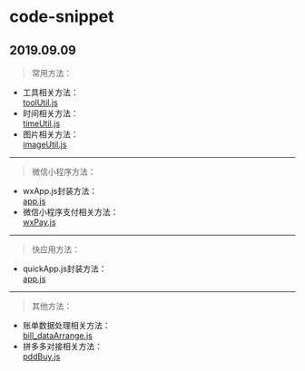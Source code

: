 # code-snippet
2019.09.09
---
> 常用方法：<br>
- 工具相关方法：<br>
[toolUtil.js](https://github.com/Mathilda-Chen/code-snippet/blob/master/toolUtil.js)
- 时间相关方法：<br>
[timeUtil.js](https://github.com/Mathilda-Chen/code-snippet/blob/master/timeUtil.js)
- 图片相关方法：<br>
[imageUtil.js](https://github.com/Mathilda-Chen/code-snippet/blob/master/imageUtil.js)
---
> 微信小程序方法：<br>
- wxApp.js封装方法：<br>
[app.js](https://github.com/Mathilda-Chen/code-snippet/blob/master/wxApp.js)
- 微信小程序支付相关方法：<br>
[wxPay.js](https://github.com/Mathilda-Chen/code-snippet/blob/master/wxPay.js)
---
> 快应用方法：<br>
- quickApp.js封装方法：<br>
[app.js](https://github.com/Mathilda-Chen/code-snippet/blob/master/quickApp.js)
---
> 其他方法：<br>
- 账单数据处理相关方法：<br>
[bill_dataArrange.js](https://github.com/Mathilda-Chen/code-snippet/blob/master/bill_dataArrange.js)
- 拼多多对接相关方法：<br>
[pddBuy.js](https://github.com/Mathilda-Chen/code-snippet/blob/master/pddBuy.js)
